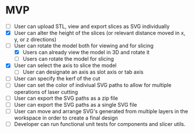 # MVP
- [ ] User can upload STL, view and export slices as SVG individually
- [x] User can alter the height of the slices (or relevant distance moved in x, y, or z directions)
- [ ] User can rotate the model both for viewing and for slicing
    - [X] Users can already view the model in 3D and rotate it
    - [ ] Users can rotate the model for slicing
- [x] User can select the axis to slice the model
    - [ ] User can designate an axis as slot axis or tab axis
- [ ] User can specify the kerf of the cut
- [ ] User can set the color of indiviual SVG paths to allow for multiple operations of laser cutting
- [ ] User can export the SVG paths as a zip file
- [ ] User can export the SVG paths as a single SVG file
- [ ] User can move and arrange SVG's generated from multiple layers in the workspace in order to create a final design
- [ ] Developer can run functional unit tests for components and slicer utils. 